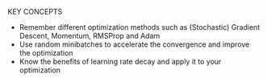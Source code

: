 KEY CONCEPTS
* Remember different optimization methods such as (Stochastic) Gradient Descent, Momentum, RMSProp and Adam
* Use random minibatches to accelerate the convergence and improve the optimization
* Know the benefits of learning rate decay and apply it to your optimization
